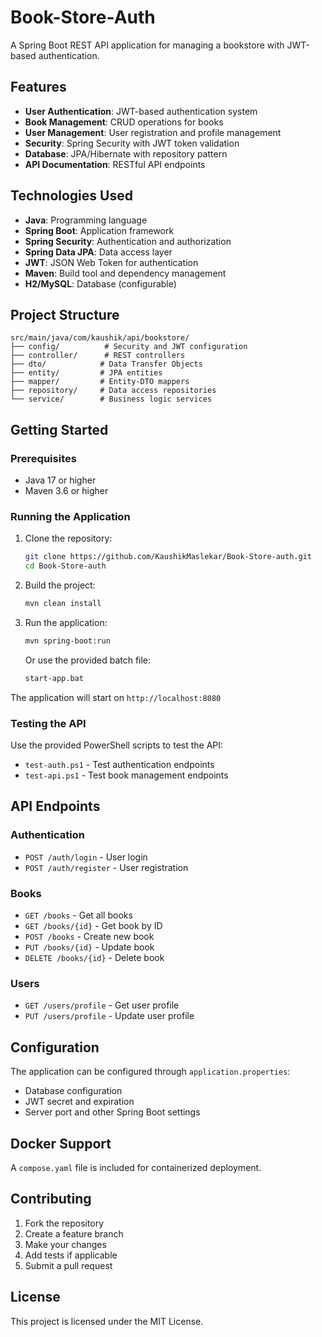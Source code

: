 # Book-Store-Auth

A Spring Boot REST API application for managing a bookstore with JWT-based authentication.

## Features

- **User Authentication**: JWT-based authentication system
- **Book Management**: CRUD operations for books
- **User Management**: User registration and profile management
- **Security**: Spring Security with JWT token validation
- **Database**: JPA/Hibernate with repository pattern
- **API Documentation**: RESTful API endpoints

## Technologies Used

- **Java**: Programming language
- **Spring Boot**: Application framework
- **Spring Security**: Authentication and authorization
- **Spring Data JPA**: Data access layer
- **JWT**: JSON Web Token for authentication
- **Maven**: Build tool and dependency management
- **H2/MySQL**: Database (configurable)

## Project Structure

```text
src/main/java/com/kaushik/api/bookstore/
├── config/          # Security and JWT configuration
├── controller/      # REST controllers
├── dto/            # Data Transfer Objects
├── entity/         # JPA entities
├── mapper/         # Entity-DTO mappers
├── repository/     # Data access repositories
└── service/        # Business logic services
```

## Getting Started

### Prerequisites

- Java 17 or higher
- Maven 3.6 or higher

### Running the Application

1. Clone the repository:

   ```bash
   git clone https://github.com/KaushikMaslekar/Book-Store-auth.git
   cd Book-Store-auth
   ```

2. Build the project:

   ```bash
   mvn clean install
   ```

3. Run the application:

   ```bash
   mvn spring-boot:run
   ```

   Or use the provided batch file:

   ```bash
   start-app.bat
   ```

The application will start on `http://localhost:8080`

### Testing the API

Use the provided PowerShell scripts to test the API:

- `test-auth.ps1` - Test authentication endpoints
- `test-api.ps1` - Test book management endpoints

## API Endpoints

### Authentication

- `POST /auth/login` - User login
- `POST /auth/register` - User registration

### Books

- `GET /books` - Get all books
- `GET /books/{id}` - Get book by ID
- `POST /books` - Create new book
- `PUT /books/{id}` - Update book
- `DELETE /books/{id}` - Delete book

### Users

- `GET /users/profile` - Get user profile
- `PUT /users/profile` - Update user profile

## Configuration

The application can be configured through `application.properties`:

- Database configuration
- JWT secret and expiration
- Server port and other Spring Boot settings

## Docker Support

A `compose.yaml` file is included for containerized deployment.

## Contributing

1. Fork the repository
2. Create a feature branch
3. Make your changes
4. Add tests if applicable
5. Submit a pull request

## License

This project is licensed under the MIT License.
